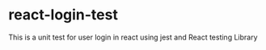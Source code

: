 # react-login-test

This is a unit test for user login in react using jest and React testing Library
